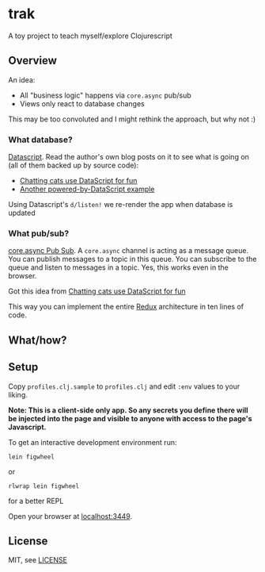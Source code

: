 # trak

A toy project to teach myself/explore Clojurescript

## Overview

An idea:

- All "business logic" happens via `core.async` pub/sub
- Views only react to database changes 

This may be too convoluted and I might rethink the approach, but why not :)

### What database?

[Datascript](https://github.com/tonsky/datascript). Read the author's
own blog posts on it to see what is going on (all of them backed up by source 
code): 

- [Chatting cats use DataScript for fun](http://tonsky.me/blog/datascript-chat/)
- [Another powered-by-DataScript example](http://tonsky.me/blog/acha-acha/)

Using Datascript's `d/listen!` we re-render the app when database is updated

### What pub/sub?

[core.async Pub Sub](https://github.com/clojure/core.async/wiki/Pub-Sub). 
A `core.async` channel is acting as a message queue. You can publish messages
to a topic in this queue. You can subscribe to the queue and listen to messages
in a topic. Yes, this works even in the browser.

Got this idea from [Chatting cats use DataScript for fun](http://tonsky.me/blog/datascript-chat/)

This way you can implement the entire [Redux](http://redux.js.org) architecture
in ten lines of code.

## What/how?


## Setup

Copy `profiles.clj.sample` to `profiles.clj` and edit `:env` values to your 
liking.

**Note: This is a client-side only app. So any secrets you define there
 will be injected into the page and visible to anyone with access to
 the page's Javascript.**

To get an interactive development environment run:

    lein figwheel

or

    rlwrap lein figwheel

for a better REPL

Open your browser at [localhost:3449](http://localhost:3449/).

## License

MIT, see [LICENSE](./LICENSE)
